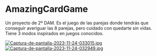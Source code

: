 # AmazingCardGame
Un proyecto de 2º DAM. Es el juego de las parejas donde tendrás que conseguir averiguar las 8 parejas, pero cuidado con quedarte sin vidas.
Tiene 3 modos inspirados en juegos conocidos.

[![Captura-de-pantalla-2023-11-24-033015.jpg](https://i.postimg.cc/Rh89V6Wg/Captura-de-pantalla-2023-11-24-033015.jpg)](https://postimg.cc/ctQPFJM3)
[![Captura-de-pantalla-2023-11-24-032949.jpg](https://i.postimg.cc/15ns7Hd2/Captura-de-pantalla-2023-11-24-032949.jpg)](https://postimg.cc/4mgDmzsQ)
